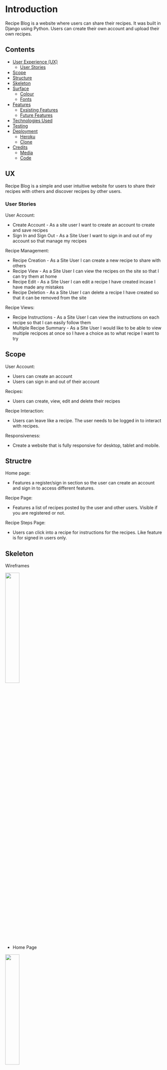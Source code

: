 # Introduction

Recipe Blog is a website where users can share their recipes. It was built in Django using Python. Users can create their own account and upload their own recipes. 

## Contents
* [User Experience (UX)](#UX)
    * [User Stories](#User-Stories)
* [Scope](#Scope)
* [Structure](#Structure)
* [Skeleton](#Skeleton)
* [Surface](#Surface)
    * [Colour](#Colour)
    * [Fonts](#Fonts)
* [Features](#Features)
    * [Exsisting Features](#Exsisting-Features)
    * [Future Features](#Future-Features)
* [Technologies Used](#Technologies-Used)
* [Testing](#Testing)
* [Deployment](#Deployment)
    * [Heroku](#Heroku)
    * [Clone](#Clone)
* [Credits](#Credits)
    * [Media](#Media)
    * [Code](#Code)

## UX
Recipe Blog is a simple and user intuitive website for users to share their recipes with others and discover recipes by other users. 

### User Stories 
User Account: 
* Create Account - As a site user I want to create an account to create and save recipes
* Sign In and Sign Out - As a Site User I want to sign in and out of my account so that manage my recipes

Recipe Management:
* Recipe Creation - As a Site User I can create a new recipe to share with others
* Recipe View - As a Site User I can view the recipes on the site so that I can try them at home
* Recipe Edit - As a Site User I can edit a recipe I have created incase I have made any mistakes
* Recipe Deletion - As a Site User I can delete a recipe I have created so that it can be removed from the site

Recipe Views:
* Recipe Instructions - As a Site User I can view the instructions on each recipe so that I can easily follow them
* Multiple Recipe Summary -  As a Site User I would like to be able to view multiple recipces at once so I have a choice as to what recipe I want to try

## Scope
User Account:
* Users can create an account
* Users can sign in and out of their account

Recipes: 
* Users can create, view, edit and delete their recipes 

Recipe Interaction: 
* Users can leave like a recipe. The user needs to be logged in to interact with recipes.

Responsiveness:
* Create a website that is fully responsive for desktop, tablet and mobile.

## Structre 
Home page:
* Features a register/sign in section so the user can create an account and sign in to access different features. 

Recipe Page:
* Features a list of recipes posted by the user and other users. Visible if you are registered or not.

Recipe Steps Page:
* Users can click into a recipe for instructions for the recipes. Like feature is for signed in users only.

## Skeleton
Wireframes

<img src="media/home-page-wireframe.png" width="30%">

* Home Page

<img src="media/recipe-page-wireframe.png" width="30%">

* Recipe Page

<img src="media/recipe-list-wireframe.png" width="30%">

* Recipe Instruction Page

Database

## Surface
Colour 

Fonts 

### Agile Methodology
All epics and user stories were recored using [Trello](https://trello.com/home). They were moved from To-Do, In-Progress and then Done lists

## Sprint 1 - Account Management:
<img src="media/account-management-sprint.png" width="30%">

- Implement a Register page
- Implement a Login page
- Implement a Logout Page 

## Sprint 2 - Managing Recipes:
<img src="media/managing-recipes-sprint.png" width="30%">



- Implement a view recipe page
- Implement a create recipe form
- Implement a update recipe form
- Implement a delete recipe form

## Sprint 3 - Recipe Interaction:
<img src="media/recipe-interaction-sprint.png" width="30%">

- Implement a like button
- Implement a back button


## Features 
Exisiting Features
### Home Page
<img src="media/banner-image.png" width="30%">

* The banner image welcomes users to the site with a message 

### Recipe Page
<img src="media/Recipes.png" width="30%">

* The recipe page displays all recipes on the site
* Displays buttons to update recipe, delete recipe and add recipe when logged in

### Recipe Detail Page
<img src="media/recipe-details-page.png" width="30%">

* On the recipe page users can see all recipes available on the website, along with the title, author, and description of the recipe. To fully see the recipe users can click on the recipe title

### Like and Back button
<img src="media/likes-back-button.png">

* Users can like a recpie and view how many likes are on the recipe. A back button is available for users to return to the recipes page

### Add Recipe Page
<img src="media/add-recipe.png" width="30%">

* On this page users can fill out the form to add a recipe

<img src="media/recipe-add-message.png" width="30%">

* When a user adds a recipe a message pops up at the top of the page letting them know they have successfully added the recipe

### Edit Recipe Page
<img src="media/edit-recipe.png" width="30%">

* On this page users can fill out the form to edit a recipe

<img src="media/edit-message.png" width="30%">

* When a user edits a recipe a message pops up at the top of the page letting them know they have successfully edited the recipe

### Delete Recipe Page
<img src="media/delete-recipe-modal.png" width="30%">

* The modal will ask the user if they want to delete the recipe

<img src="media/delete-recipe.png" width="30%">

* Once confirmed a message pops up at the top of the page letting them know they have successfully deleted the recipe

### Signup Page
<img src="media/signup-page.png" width="30%">

* On the signup page, a new user can signup for the blof by filling out and submitting the form

<img src="media/signed-up-message.png" width="30%">

* When a user signs up to the site a message pops up at the top of the page letting them know they have successfully signed in

### Login Page
<img src="media/signin-page.png" width="30%">

* On the login page, users can login to the site by entering their username and password if they are a registered user

<img src="media/signin-message.png" width="30%">

* When a user logs in to the site a message pops up at the top of the page letting them know they have successfully signed in

### Logout Page
<img src="media/signout.png" width="30%">

* On the logout page, users can confirm that they want to log out of the site

<img src="media/signout-message.png" width="30%">

* When a user logs out of the site a message pops up at the top of the page letting them know they have successfully signed out

### Navbar
<img src="media/narbar-logged-out.png" width="30%">

* The navbar is present on the top of every page
* It displays home, register and login if the user is not logged in

<img src="media/navbar-signedin.png" width="30%">

* Once logged in it displays home and logout

### Footer
<img src="media/footer.png" width="30%">

* The footer displays social media links for the site

Future Features
- Add ability to comment on recipes
- Add ability for users to have a profile where they can view recipes that they have saved, along with uploading a profile image and adding a bio
- Add categories so users can look to see what recipes are on the blog for fish, chicken etc
- Add search bar so users can search for a specific recipe

## Technologies Used
Python 
[Heroku](https://dashboard.heroku.com/) - Deploying the project
[GitHub](https://github.com/) - Hosting code for the project
[Balsamiq](https://balsamiq.com/wireframes/) -  Used for wireframes 
[Font Awesome](https://fontawesome.com/) - Used for icons
[Cloudinary](https://cloudinary.com/) -  Used for storing static data
[Google Fonts](https://fonts.google.com/) - For fonts used in the project
[Bootstrap5](https://getbootstrap.com/) - Used to style and add responsiveness to the site
[TinyPNG](https://tinypng.com/) -  Used for compressing images
[Google Chrome Dev Tools](https://developer.chrome.com/docs/devtools/) - Used for debugging 



## Testing
Testing:
As a site user I want to create an account to add recipes:
- The user can navigate to the navigation bar at the top of the page
- The user can click the register link within the navbar which brings the user to a signup page
- When the user fills out the form they are then alerted that they have signed in successfully

As a site user I want to create a recipe:
- The user can navigate to the home page. If the user is logged in they will see a create recipe button
- This button brings the user to a create recipe form where they can enter the title, author, description and upload an image for the recipe
- The user then clicks the submit button, which then adds the recipe to the home page and alerts the user that the recipe has been added successfully

As a site user I want to update a recipe:
- The user can navigate to the home page.If the user is logged in they will see a update recipe button
- This button brings the user to an edit recipe form where they can enter the title, author, description and upload an image for the recipe
- The user then clicks the submit button, which then edits the recipe and alerts the user that the recipe has been edited successfully

As a site user I want to delete a recipe:
- The user can navigate to the home page. If the user is logged in they will see a delete recipe button
- This button brings the user to a page asking the user if they want to delete the recipe
- Once the user confirms they want to delete the recipe the user is brought back to the home screen and is alerted that the recipe has been deleted successfully

As a site user I want to like a recipe:
- There is a like button at the bottom of the recipe that the user can click on
- The total number of likes on the recipe is shown

As a site user I want to return to the recipes page:
- There is a back button at the bottom of the recipe that brings the user back to the recipe page when clicked

As a site user I want to log out of the site:
- The user can navigate to the navigation bar at the top of the page
- The user can click logout within the navbar which brings the user back to the home page
- The user is alerted that they have logged out successfully 

As a site user I want to login of the site:
- The user can navigate to the navigation bar at the top of the page
- The user can click login within the navbar which brings the user back to the home page
- The user is alerted that they have logged in successfully 


## Deployment 
Heroku
* Go to the Heroku website (https://www.heroku.com/) 
* Login to Heroku and select Create App 
* Click New and Create a new app
* Enter a name and select location
* Click on create new app
* Go to the Settings tab 
* Add all nessecary config vars
* Navigate to the Deploy tab
* Click on Connect to Github and search for the repository
* Navigate to enable automatic deployments and enable
* Navigate to manual deploy and click on deploy branch

Clone
The repository can be cloned by following these steps:
- Log into GitHub and go to the GitHub Repository
- Click on the code button on the right above the files list
- Then select HTTPS and copy the URL
- Open Git Bash
- Change the current working to the location you want the cloned directory to be
- Type git clone and paste the URL from earlier
- Press enter to create the local clone

## Credits
Media 
Recipes from
* [here](https://www.bbcgoodfood.com/recipes/pizza-margherita-4-easy-steps)
* [here](https://www.bbcgoodfood.com/recipes/gyoza)
* [here](https://www.bbcgoodfood.com/recipes/chocolate-muffins)
* [here](https://www.bbcgoodfood.com/recipes/air-fryer-chicken-thighs)
* [here](https://www.bbcgoodfood.com/recipes/one-pot-tomato-orzo)

Banner image was taken from [Unsplash](https://unsplash.com/)

Content 
* Pagination was taken and adapted from [here](https://docs.djangoproject.com/en/4.2/topics/pagination/)
* Form was inspired from [here](https://docs.djangoproject.com/en/4.2/topics/forms/) and [here](https://www.geeksforgeeks.org/django-forms/)